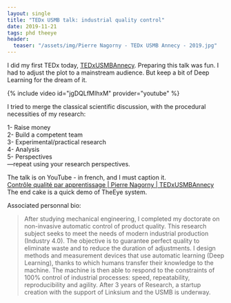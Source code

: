 ```yaml
---
layout: single
title: "TEDx USMB talk: industrial quality control"
date: 2019-11-21
tags: phd theeye
header:
  teaser: "/assets/img/Pierre Nagorny - TEDx USMB Annecy - 2019.jpg"
---
```


I did my first TEDx today, [TEDxUSMBAnnecy](https://www.ted.com/tedx/events/35380).
Preparing this talk was fun.
I had to adjust the plot to a mainstream audience.
But keep a bit of Deep Learning for the dream of it. 

{% include video id="jgDQLfMIhxM" provider="youtube" %}

I tried to merge the classical scientific discussion, with the procedural necessities of my research:  

1- Raise money  
2- Build a competent team  
3- Experimental/practical research  
4- Analysis  
5- Perspectives  
—repeat using your research perspectives.

The talk is on YouTube - in french, and I must caption it.  
[Contrôle qualité par apprentissage | Pierre Nagorny | TEDxUSMBAnnecy](https://www.youtube.com/watch?v=jgDQLfMIhxM)  
The end cake is a quick demo of TheEye system.

Associated personnal bio:
> After studying mechanical engineering, I completed my doctorate on non-invasive automatic control of product quality. This research subject seeks to meet the needs of modern industrial production (Industry 4.0). The objective is to guarantee perfect quality to eliminate waste and to reduce the duration of adjustments. I design methods and measurement devices that use automatic learning (Deep Learning), thanks to which humans transfer their knowledge to the machine. The machine is then able to respond to the constraints of 100% control of industrial processes: speed, repeatability, reproducibility and agility. After 3 years of Research, a startup creation with the support of Linksium and the USMB is underway.

